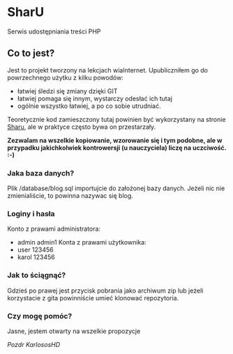SharU
=====
Serwis udostępniania treści PHP

## Co to jest?
Jest to projekt tworzony na lekcjach wiaInternet. Upubliczniłem go do powrzechnego użytku z kilku powodów:
* łatwiej śledzi się zmiany dzięki GIT
* łatwiej pomaga się innym, wystarczy odesłać ich tutaj
* ogólnie wszystko łatwiej, a po co sobie utrudniać.

Teoretycznie kod zamieszczony tutaj powinien być wykorzystany na stronie [Sharu](http://sharu.cba.pl), ale w praktyce często bywa on przestarzały.

**Zezwalam na wszelkie kopiowanie, wzorowanie się i tym podobne, ale w przypadku jakichkolwiek kontrowersji (u nauczyciela) liczę na uczciwość. :-)**

### Jaka baza danych?
Plik /database/blog.sql importujcie do założonej bazy danych. Jeżeli nic nie zmienialiście, to powinna nazywac się blog.

### Loginy i hasła
Konto z prawami administratora:
* admin admin1
Konta z prawami użytkownika:
* user 123456
* karol 123456

### Jak to ściągnąć?
Gdzieś po prawej jest przycisk pobrania jako archiwum zip lub jeżeli korzystacie z gita powinniście umieć klonować repozytoria.

### Czy mogę pomóc?
Jasne, jestem otwarty na wszelkie propozycje

_Pozdr KarlososHD_
